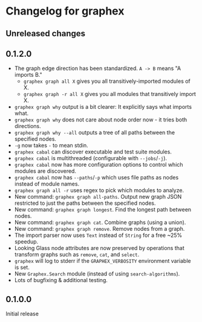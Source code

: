 # Changelog for graphex

## Unreleased changes

## 0.1.2.0

- The graph edge direction has been standardized. `A -> B` means "A imports B."
  - `graphex graph all X` gives you all transitively-imported modules of X.
  - `graphex graph -r all X` gives you all modules that transitively import X.
- `graphex graph why` output is a bit clearer: It explicitly says what imports what.
- `graphex graph why` does not care about node order now - it tries both directions.
- `graphex graph why --all` outputs a tree of all paths between the specified nodes.
- `-g` now takes `-` to mean stdin.
- `graphex cabal` can discover executable and test suite modules.
- `graphex cabal` is multithreaded (configurable with `--jobs`/`-j`).
- `graphex cabal` now has more configuration options to control which modules are discovered.
- `graphex cabal` now has `--paths`/`-p` which uses file paths as nodes instead of module names.
- `graphex graph all -r` uses regex to pick which modules to analyze.
- New command: `graphex graph all-paths`. Output new graph JSON restricted to just the paths between the specified nodes.
- New command: `graphex graph longest`. Find the longest path between nodes.
- New command: `graphex graph cat`. Combine graphs (using a union).
- New command: `graphex graph remove`. Remove nodes from a graph.
- The import parser now uses `Text` instead of `String` for a free ~25% speedup.
- Looking Glass node attributes are now preserved by operations that transform graphs such as `remove`, `cat`, and `select`.
- `graphex` will log to stderr if the `GRAPHEX_VERBOSITY` environment variable is set.
- New `Graphex.Search` module (instead of using `search-algorithms`).
- Lots of bugfixing & additional testing.


## 0.1.0.0

Initial release
